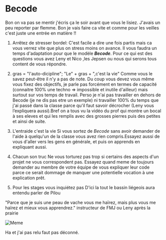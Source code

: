 # Becode

Bon on va pas se mentir j'écris ça le soir avant que vous le lisiez. J'avais un peu reporter par flemme. Bon je vais faire ca vite et comme pour les veilles c'est juste une entrée en matière !!

1. Arrêtez de stresser bordel:
C'est facile a dire une fois partis mais ca vous verrez vite que plus on stress moins on avance. Il vous faudra un temps d'adaptation pour que le modèle ***Becode***. Pour ce qui est des questions vous avez Leny et Nico ,les Jepsen ou nous qui serons tous content de vous répondre.

2. gras = "l'auto-dicipline"; "Le" + gras + ",c'est la vie" 
Comme vous le savez peut-être il n'y a pas de note. Du coup vous devez vous même vous fixez des objectifs, je parle pas forcément en termes de capacité (connaitre 100% une techno => impossible et inutile d'ailleur) mais surtout sur vos temps de travail. Perso je n'ai pas travailler en dehors de Becode (je ne dis pas etre un exemple) ni travailler 100% du temps que j'ai passé dans la classe parce qu'il faut savoir décrocher (Leny vous l’expliquera aussi).Bref on a tous vu la vidéo du prof qui montre un bocal à ses eleves et qui les remplis avec des grosses pierres puis des petites et ainsi de suite.

3. L'entraide c'est la vie
Si vous sortez de *Becode* sans avoir demander de l'aide à quelqu'un de la classe vous avez rien compris.Essayez aussi de vous d'aller vers les gens en générale, et puis on apprends en expliquant aussi.

4. Chacun son truc
Ne vous torturez pas trop si certains des aspects d'un projet ne vous correspondent pas. Essayez quand meme de toujours demander au membre de votre équipe de vous expliquer leur code parce ce serait dommage de manquer une potentielle vocation à une explication prêt.

5. Pour les stages vous inquiétez pas
D'ici la tout le bassin liégeois aura entendu parler de Pilou


"Parce que je suis une peau de vache vous me haïrez, mais plus vous me haïrez et mieux vous apprendrez." instructeur de FMJ ou Leny après la prairie


![Meme](https://nsa40.casimages.com/img/2019/05/21/19052110294924684.jpg)

Ha et j'ai pas relu faut pas déconné.
